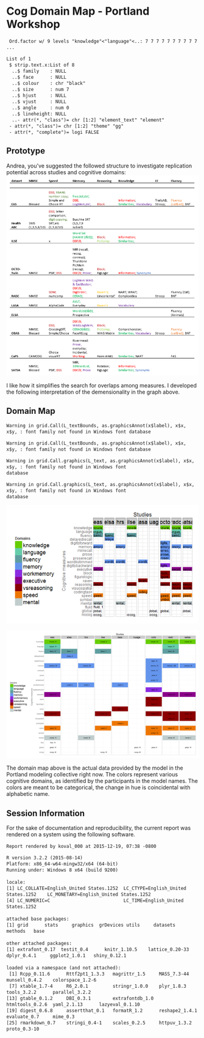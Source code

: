 # Cog Domain Map - Portland Workshop



<!--  Set the working directory to the repository's base directory; this assumes the report is nested inside of two directories.-->


<!-- Set the report-wide options, and point to the external code file. -->


<!-- Load the sources.  Suppress the output when loading sources. --> 


<!-- Load 'sourced' R files.  Suppress the output when loading packages. --> 


<!-- Load any Global functions and variables declared in the R file.  Suppress the output. --> 


<!-- Declare any global functions specific to a Rmd output.  Suppress the output. --> 


<!-- Load the datasets.   -->

```
 Ord.factor w/ 9 levels "knowledge"<"language"<..: 7 7 7 7 7 7 7 7 7 7 ...
```

<!-- Tweak the datasets.   -->




```
List of 1
 $ strip.text.x:List of 8
  ..$ family    : NULL
  ..$ face      : NULL
  ..$ colour    : chr "black"
  ..$ size      : num 7
  ..$ hjust     : NULL
  ..$ vjust     : NULL
  ..$ angle     : num 0
  ..$ lineheight: NULL
  ..- attr(*, "class")= chr [1:2] "element_text" "element"
 - attr(*, "class")= chr [1:2] "theme" "gg"
 - attr(*, "complete")= logi FALSE
```
## Prototype

Andrea, you've suggested the followed  structure to investigate replication potential across studies and cognitive domains:
![prototype](./images/Piccinin_Cognitive_Domains.PNG)  

I like how it simplifies the search for overlaps among measures. I developed the following interpretation of the demensionality in the graph above. 

## Domain Map


```
Warning in grid.Call(L_textBounds, as.graphicsAnnot(x$label), x$x, x$y, : font family not found in Windows font database
```

```
Warning in grid.Call(L_textBounds, as.graphicsAnnot(x$label), x$x, x$y, : font family not found in Windows font database
```

```
Warning in grid.Call.graphics(L_text, as.graphicsAnnot(x$label), x$x, x$y, : font family not found in Windows font
database
```

```
Warning in grid.Call.graphics(L_text, as.graphicsAnnot(x$label), x$x, x$y, : font family not found in Windows font
database
```

![](cog-domain-map-2/define_graph_functions-1.png) 

![](cog-domain-map-2/domain_map-1.png) 

The domain map above is the actual data provided by the model in the Portland modeling collective right now. The colors  represent various cognitive domains, as identified by the participants in the model names. The colors are meant to be categorical, the change in hue is coincidental with alphabetic name.




## Session Information
For the sake of documentation and reproducibility, the current report was rendered on a system using the following software.


```
Report rendered by koval_000 at 2015-12-19, 07:38 -0800
```

```
R version 3.2.2 (2015-08-14)
Platform: x86_64-w64-mingw32/x64 (64-bit)
Running under: Windows 8 x64 (build 9200)

locale:
[1] LC_COLLATE=English_United States.1252  LC_CTYPE=English_United States.1252    LC_MONETARY=English_United States.1252
[4] LC_NUMERIC=C                           LC_TIME=English_United States.1252    

attached base packages:
[1] grid      stats     graphics  grDevices utils     datasets  methods   base     

other attached packages:
[1] extrafont_0.17  testit_0.4      knitr_1.10.5    lattice_0.20-33 dplyr_0.4.1     ggplot2_1.0.1   shiny_0.12.1   

loaded via a namespace (and not attached):
 [1] Rcpp_0.11.6      Rttf2pt1_1.3.3   magrittr_1.5     MASS_7.3-44      munsell_0.4.2    colorspace_1.2-6
 [7] xtable_1.7-4     R6_2.0.1         stringr_1.0.0    plyr_1.8.3       tools_3.2.2      parallel_3.2.2  
[13] gtable_0.1.2     DBI_0.3.1        extrafontdb_1.0  htmltools_0.2.6  yaml_2.1.13      lazyeval_0.1.10 
[19] digest_0.6.8     assertthat_0.1   formatR_1.2      reshape2_1.4.1   evaluate_0.7     mime_0.3        
[25] rmarkdown_0.7    stringi_0.4-1    scales_0.2.5     httpuv_1.3.2     proto_0.3-10    
```
